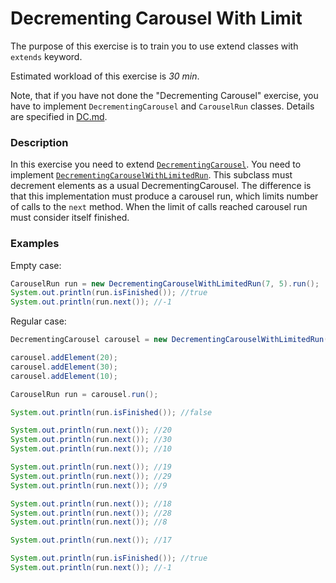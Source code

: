 # Decrementing Carousel With Limit

The purpose of this exercise is to train you to use extend classes with `extends` keyword.

Estimated workload of this exercise is _30 min_.

Note, that if you have not done the "Decrementing Carousel" exercise,
you have to implement `DecrementingCarousel` and `CarouselRun` classes.
Details are specified in [DC.md](DC.md).

### Description

In this exercise you need to extend [`DecrementingCarousel`](src/main/java/com/epam/rd/autotasks/DecrementingCarousel.java).
You need to implement [`DecrementingCarouselWithLimitedRun`](src/main/java/com/epam/rd/autotasks/DecrementingCarouselWithLimitedRun.java).
This subclass must decrement elements as a usual DecrementingCarousel.
The difference is that this implementation must produce a carousel run,
which limits number of calls to the `next` method.
When the limit of calls reached carousel run must consider itself finished.

### Examples

Empty case:
```java
CarouselRun run = new DecrementingCarouselWithLimitedRun(7, 5).run();
System.out.println(run.isFinished()); //true
System.out.println(run.next()); //-1
```

Regular case:
```java
DecrementingCarousel carousel = new DecrementingCarouselWithLimitedRun(7, 10);

carousel.addElement(20);
carousel.addElement(30);
carousel.addElement(10);

CarouselRun run = carousel.run();

System.out.println(run.isFinished()); //false

System.out.println(run.next()); //20
System.out.println(run.next()); //30
System.out.println(run.next()); //10

System.out.println(run.next()); //19
System.out.println(run.next()); //29
System.out.println(run.next()); //9

System.out.println(run.next()); //18
System.out.println(run.next()); //28
System.out.println(run.next()); //8

System.out.println(run.next()); //17

System.out.println(run.isFinished()); //true
System.out.println(run.next()); //-1
```
